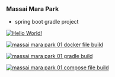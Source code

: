 ### Massai Mara Park

+ spring boot gradle project

[![Hello World!](https://github.com/woneveryday/massai_mara_park01/actions/workflows/01helloworld.yaml/badge.svg)](https://github.com/woneveryday/massai_mara_park01/actions/workflows/01helloworld.yaml)

[![massai mara park 01 docker file build](https://github.com/woneveryday/massai_mara_park01/actions/workflows/03mmpark01_docker.yaml/badge.svg)](https://github.com/woneveryday/massai_mara_park01/actions/workflows/03mmpark01_docker.yaml)

[![massai mara park 01 gradle build](https://github.com/woneveryday/massai_mara_park01/actions/workflows/02mmpark01_build.yaml/badge.svg)](https://github.com/woneveryday/massai_mara_park01/actions/workflows/02mmpark01_build.yaml)

[![massai mara park 01 compose file build](https://github.com/woneveryday/massai_mara_park01/actions/workflows/04mmpark01_compose_build.yaml/badge.svg)](https://github.com/woneveryday/massai_mara_park01/actions/workflows/04mmpark01_compose_build.yaml)